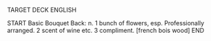 TARGET DECK
ENGLISH

START
Basic
Bouquet
Back: n. 1 bunch of flowers, esp. Professionally arranged. 2 scent of wine etc. 3 compliment. [french bois wood]
END
